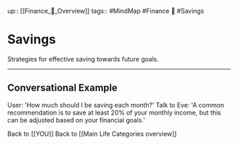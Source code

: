 up:: [[Finance_💸_Overview]]
tags:: #MindMap #Finance 💸 #Savings

# Savings

Strategies for effective saving towards future goals.

---
## Conversational Example
User: 'How much should I be saving each month?'
Talk to Eve: 'A common recommendation is to save at least 20% of your monthly income, but this can be adjusted based on your financial goals.'

Back to [[YOU]]
Back to [[Main Life Categories overview]]
